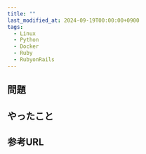 ```yaml
---
title: ""
last_modified_at: 2024-09-19T00:00:00+0900
tags:
  - Linux
  - Python
  - Docker
  - Ruby
  - RubyonRails
---
```


## 問題
## やったこと
## 参考URL
